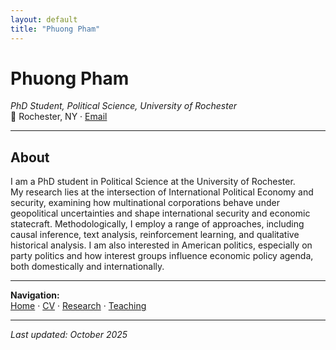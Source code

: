 ```yaml
---
layout: default
title: "Phuong Pham"
---
```


# Phuong Pham
*PhD Student, Political Science, University of Rochester*  
📍 Rochester, NY · [Email](mailto:ppham4@ur.rochester.edu)

---

## About
I am a PhD student in Political Science at the University of Rochester.  
My research lies at the intersection of International Political Economy and security, examining how multinational corporations behave under geopolitical uncertainties and shape international security and economic statecraft. Methodologically, I employ a range of approaches, including causal inference, text analysis, reinforcement learning, and qualitative historical analysis. I am also interested in American politics, especially on party politics and how interest groups influence economic policy agenda, both domestically and internationally. 

---

**Navigation:**  
[Home](./) · [CV](placeholder_cv.pdf) · [Research](research.md) · [Teaching](teaching.md)

---

_Last updated: October 2025_
